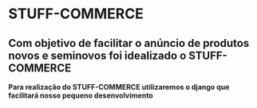 # STUFF-COMMERCE
## Com objetivo de facilitar o anúncio de produtos novos e seminovos foi idealizado o STUFF-COMMERCE ##

**Para realização do STUFF-COMMERCE utilizaremos o django que facilitará nosso pequeno desenvolvimento**
